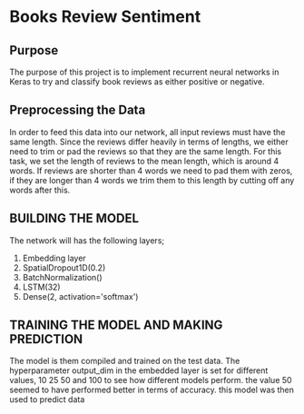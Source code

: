 # Books Review Sentiment
## Purpose
The purpose of this project is to implement recurrent neural networks in Keras to 
try and ​classify book reviews as either positive or negative.

## Preprocessing the Data
In order to feed this data into our network, all input reviews must have the same
length. Since the reviews differ heavily in terms of lengths, we either need to trim
or pad the reviews so that they are the same length. For this task, we set the
length of reviews to the mean length, which is around 4 words. If reviews are
shorter than 4 words we need to pad them with zeros, if they are longer than 4
words we trim them to this length by cutting off any words after this. 


##  BUILDING THE MODEL

The network will  has the following  layers;
1.	Embedding layer
2.	SpatialDropout1D(0.2)
3.	BatchNormalization()
4.	LSTM(32)
5.	Dense(2, activation='softmax')

## TRAINING THE MODEL AND MAKING PREDICTION

​The model is them compiled and trained on the test data. The hyperparameter output_dim
in the embedded layer is set for different values, 10 25 50 and 100 to see how different models
perform. the value 50 seemed to have performed better in terms of accuracy. this model was then used to predict 
data